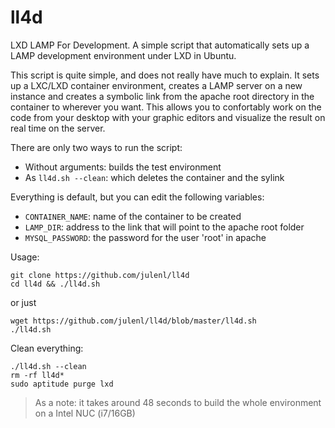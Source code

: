 # ll4d
LXD LAMP For Development.
A simple script that automatically sets up a LAMP development environment under LXD in Ubuntu.

This script is quite simple, and does not really have much to explain.
It sets up a LXC/LXD container environment, creates a LAMP server on a new instance and 
creates a symbolic link from the apache root directory in the container to wherever you want.
This allows you to confortably work on the code from your desktop with your graphic editors 
and visualize the result on real time on the server.

There are only two ways to run the script:
- Without arguments: builds the test environment
- As `ll4d.sh --clean`: which deletes the container and the sylink

Everything is default, but you can edit the following variables:
- `CONTAINER_NAME`: name of the container to be created
- `LAMP_DIR`: address to the link that will point to the apache root folder
- `MYSQL_PASSWORD`: the password for the user 'root' in apache

Usage:
```
git clone https://github.com/julenl/ll4d
cd ll4d && ./ll4d.sh
```
or just
```
wget https://github.com/julenl/ll4d/blob/master/ll4d.sh
./ll4d.sh
```

Clean everything:
```
./ll4d.sh --clean
rm -rf ll4d*
sudo aptitude purge lxd
```

> As a note: it takes around 48 seconds to build the whole environment on a Intel NUC (i7/16GB)
